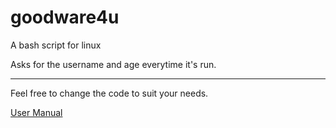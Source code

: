 # goodware4u

A bash script for linux

Asks for the username and age everytime it's run.

---

Feel free to change the code to suit your needs.

[User Manual](https://github.com/1to5pc/goodware4u/blob/master/manual.md])
